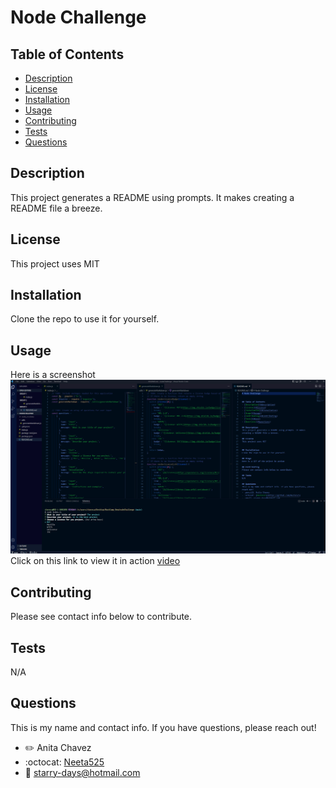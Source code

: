 # Node Challenge


## Table of Contents
- [Description](#description)
- [License](#license)
- [Installation](#installation)
- [Usage](#usage)
- [Contributing](#contributing)
- [Tests](#test)
- [Questions](#questions)

## Description
This project generates a README using prompts. It makes creating a README file a breeze.

## License
This project uses MIT


## Installation
Clone the repo to use it for yourself.

## Usage
Here is a screenshot
![alt text](nodeChallengeSS.png)
Click on this link to view it in action
[video](https://www.youtube.com/watch?v=-5aS0gH9zfg)

## Contributing
Please see contact info below to contribute.

## Tests
N/A

## Questions
This is my name and contact info. If you have questions, please reach out!
- :pencil2: Anita Chavez 
- :octocat: [Neeta525](https://github.com/Neeta525)
- :email: starry-days@hotmail.com
